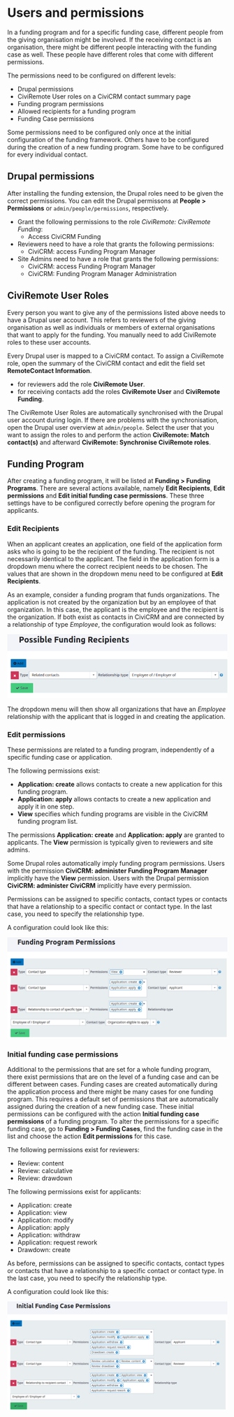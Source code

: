 # Users and permissions

In a funding program and for a specific funding case, different people from the giving organisation might be involved. If the receiving contact is an organisation, there might be different people interacting with the funding case as well. These people have different roles that come with different permissions.

The permissions need to be configured on different levels:

* Drupal permissions
* CiviRemote User roles on a CiviCRM contact summary page
* Funding program permissions
* Allowed recipients for a funding program
* Funding Case permissions

Some permissions need to be configured only once at the initial configuration of the funding framework. Others have to be configured during the creation of a new funding program. Some have to be configured for every individual contact.

## Drupal permissions

After installing the funding extension, the Drupal roles need to be given the correct permissions. You can edit the Drupal permissons at **People > Permissions** or `admin/people/permissions`, respectively.

* Grant the following permissions to the role *CiviRemote: CiviRemote Funding*:
    * Access CiviCRM Funding
* Reviewers need to have a role that grants the following permissions:
    * CiviCRM: access Funding Program Manager
* Site Admins need to have a role that grants the following permissions:
    * CiviCRM: access Funding Program Manager
    * CiviCRM: Funding Program Manager Administration

## CiviRemote User Roles

Every person you want to give any of the permissions listed above needs to have a Drupal user account. This refers to reviewers of the giving organisation as well as individuals or members of external organisations that want to apply for the funding. You manually need to add CiviRemote roles to these user accounts.

Every Drupal user is mapped to a CiviCRM contact. To assign a CiviRemote role, open the summary of the CiviCRM contact and edit the field set **RemoteContact Information**.

- for reviewers add the role **CiviRemote User**.
- for receiving contacts add the roles **CiviRemote User** and **CiviRemote Funding**.

The CiviRemote User Roles are automatically synchronised with the Drupal user account during login. If there are problems with the synchronisation, open the Drupal user overview at `admin/people`. Select the user that you want to assign the roles to and perform the action **CiviRemote: Match contact(s)** and afterward **CiviRemote: Synchronise CiviRemote roles**.

## Funding Program

After creating a funding program, it will be listed at **Funding > Funding Programs**. There are several actions available, namely **Edit Recipients**, **Edit permissions** and **Edit initial funding case permissions**. These three settings have to be configured correctly before opening the program for applicants.

### Edit Recipients

When an applicant creates an application, one field of the application form asks who is going to be the recipient of the funding. The recipient is not necessarily identical to the applicant. The field in the application form is a dropdown menu where the correct recipient needs to be chosen. The values that are shown in the dropdown menu need to be configured at **Edit Recipients**.

As an example, consider a funding program that funds organizations. The application is not created by the organization but by an employee of that organization. In this case, the applicant is the employee and the recipient is the organization. If both exist as contacts in CiviCRM and are connected by a relationship of type _Employee_, the configuration would look as follows:

![](../img/permissions_edit_recipients.png)

The dropdown menu will then show all organizations that have an _Employee_ relationship with the applicant that is logged in and creating the application.

### Edit permissions

These permissions are related to a funding program, independently of a specific funding case or application.

The following permissions exist:

* **Application: create** allows contacts to create a new application for this funding program.
* **Application: apply** allows contacts to create a new application and apply it in one step.
* **View** specifies which funding programs are visible in the CiviCRM funding program list.

The permissions **Application: create** and **Application: apply** are granted to applicants. The **View** permission is typically given to reviewers and site admins.

Some Drupal roles automatically imply funding program permissions. Users with the permission **CiviCRM: administer Funding Program Manager** implicitly have the **View** permission. Users with the Drupal permission **CiviCRM: administer CiviCRM** implicitly have every permission.

Permissions can be assigned to specific contacts, contact types or contacts that have a relationship to a specific contact or contact type. In the last case, you need to specify the relationship type.

A configuration could look like this:

!["Example configuration of permissions on funding program level"](../img/permissions_funding_program.png )

### Initial funding case permissions

Additional to the permissions that are set for a whole funding program, there exist permissions that are on the level of a funding case and can be different between cases. Funding cases are created automatically during the application process and there might be many cases for one funding program. This requires a default set of permissions that are automatically assigned during the creation of a new funding case. These initial permissions can be configured with the action **Initial funding case permissions** of a funding program. To alter the permissions for a specific funding case, go to **Funding > Funding Cases**, find the funding case in the list and choose the action **Edit permissions** for this case.

The following permissions exist for reviewers:

* Review: content
* Review: calculative
* Review: drawdown

The following permissions exist for applicants:

* Application: create
* Application: view
* Application: modify
* Application: apply
* Application: withdraw
* Application: request rework
* Drawdown: create

As before, permissions can be assigned to specific contacts, contact types or contacts that have a relationship to a specific contact or contact type. In the last case, you need to specify the relationship type.

A configuration could look like this:

!["Example configuration of permissions on funding program level"](../img/permissions_funding_case.png)
